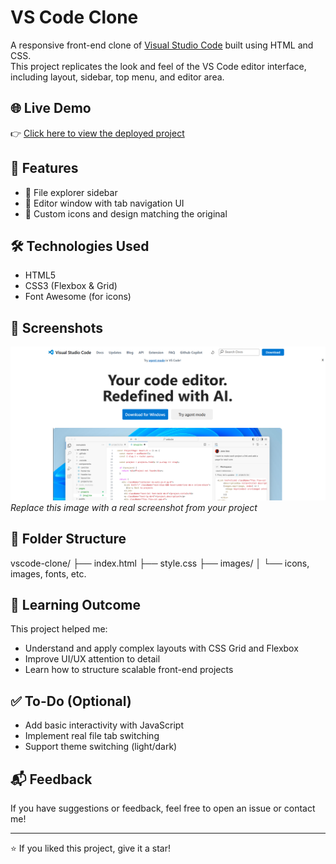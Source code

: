 # VS Code Clone

A responsive front-end clone of [Visual Studio Code](https://code.visualstudio.com/) built using HTML and CSS.  
This project replicates the look and feel of the VS Code editor interface, including layout, sidebar, top menu, and editor area.

## 🌐 Live Demo

👉 [Click here to view the deployed project](https://vscode-clone-pi.vercel.app/)

## 🚀 Features

- 📁 File explorer sidebar
- 📝 Editor window with tab navigation UI
- 🔧 Custom icons and design matching the original

## 🛠️ Technologies Used

- HTML5
- CSS3 (Flexbox & Grid)
- Font Awesome (for icons)

## 📸 Screenshots

![VS Code Clone Screenshot](/images/Screenshot1.png)  
_Replace this image with a real screenshot from your project_

## 📁 Folder Structure

vscode-clone/
├── index.html
├── style.css
├── images/
│ └── icons, images, fonts, etc.

## 🧠 Learning Outcome

This project helped me:

- Understand and apply complex layouts with CSS Grid and Flexbox
- Improve UI/UX attention to detail
- Learn how to structure scalable front-end projects

## ✅ To-Do (Optional)

- Add basic interactivity with JavaScript
- Implement real file tab switching
- Support theme switching (light/dark)

## 📬 Feedback

If you have suggestions or feedback, feel free to open an issue or contact me!

---

⭐ If you liked this project, give it a star!
